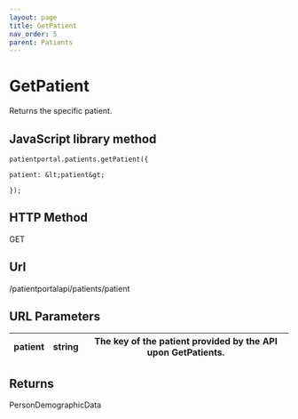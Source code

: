 ```yaml
---
layout: page
title: GetPatient
nav_order: 5
parent: Patients
---
```


# GetPatientReturns the specific patient.## JavaScript library method```patientportal.patients.getPatient({patient: &lt;patient&gt;});```## HTTP MethodGET## ****Url****/patientportalapi/patients/patient## URL Parameters| patient | string | The key of the patient provided by the API upon GetPatients. || --- | --- | --- |## ReturnsPersonDemographicData